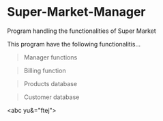 # Super-Market-Manager
Program handling the functionalities of Super Market

This program have the following functionalitis...
> Manager functions

> Billing function

> Products database

> Customer database

<abc yu&="ftej">
